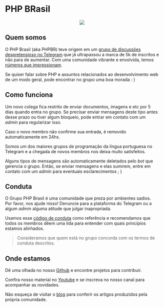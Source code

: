 # PHP BRasil

<p align="center">
  <img src="https://raw.githubusercontent.com/brasil-php/admin/master/visual-identity/logo/github.png"/>
</p>

## Quem somos

O PHP Brasil (aka PHPBR) teve origem em um [grupo de discussões despretensioso no Telegram](https://telegram.me/phpbrasil) que já ultrapassou a marca de 5k de inscritos e não para de aumentar. Com uma comunidade vibrante e envolvida, temos [números que impressionam](https://combot.org/c/-1001033617662).

Se quiser falar sobre PHP e assuntos relacionados ao desenvolvimento web de um modo geral, pode encontrar no grupo uma boa morada : )

## Como funciona

Um novo colega fica restrito de enviar documentos, imagens e etc por 5 dias quando entra no grupo. Se precisar enviar mensagens deste tipo antes desse prazo ou tiver algum bloqueio, pode entrar em contato com um _admin_ para regularizar isso.

Caso o novo membro não confirme sua entrada, é removido automaticamente em 24hs.

Somos um dos maiores grupos de programação da língua portuguesa no Telegram e a chegada de novos membros nos deixa muito satisfeitos.

Alguns tipos de mensagens são automaticamente deletados pelo _bot_ que gerencia o grupo. Então, se enviar mensagens e elas sumirem, entre em contato com um _admin_ para eventuais esclarecimentos ; )

## Conduta

O Grupo PHP Brasil é uma comunidade que preza por ambientes sadios. Por favor, nos ajude nisso! Denuncie para a plataforma do Telegram ou a algum _admin_ alguma atitude que julgar inapropriada.

Usamos esse [código de conduta](https://github.com/brasil-php/code-of-conduct) como referência e recomendamos que todos os membros dêem uma lida para entender com quais princípios estamos alinhados.

> Consideramos que quem está no grupo concorda com os termos de conduta descritos.

## Onde estamos

Dê uma olhada no nosso [Github](https://github.com/brasil-php) e encontre projetos para contribuir.

Confira nosso material no [Youtube](https://youtube.com/c/PHPBR) e se inscreva no nosso canal para acompanhar as novidades.

Não esqueça de visitar o [blog](https://medium.com/php-brasil) para conferir os artigos produzidos pela própria comunidade.
